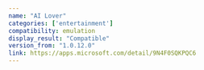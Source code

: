 ```yaml
---
name: "AI Lover"
categories: ['entertainment']
compatibility: emulation
display_result: "Compatible"
version_from: "1.0.12.0"
link: https://apps.microsoft.com/detail/9N4F0SQKPQC6
---
```

